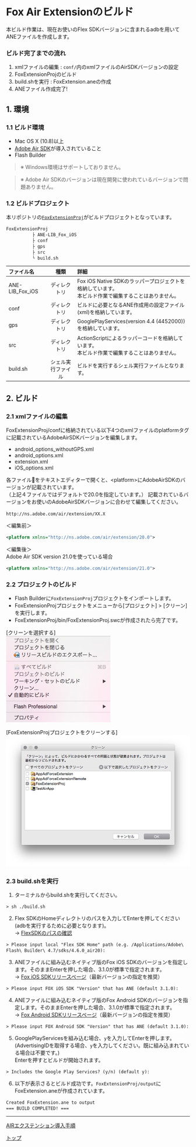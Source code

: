 # Fox Air Extensionのビルド

本ビルド作業は、現在お使いのFlex SDKバージョンに含まれるadbを用いてANEファイルを作成します。

### ビルド完了までの流れ

1. xmlファイルの編集 : `conf/`内のxmlファイルのAirSDKバージョンの設定
2. FoxExtensionProjのビルド
3. build.shを実行 : FoxExtension.aneの作成
4. ANEファイル作成完了!

## 1. 環境

### 1.1 ビルド環境

* Mac OS X (10.8)以上
* [Adobe Air SDK](http://www.adobe.com/devnet/air/air-sdk-download.html)が導入されていること
* Flash Builder

> ※ Windows環境はサポートしておりません。

> ※ Adobe Air SDKのバージョンは現在開発に使われているバージョンで問題ありません。

### 1.2 ビルドプロジェクト

本リポジトリの[`FoxExtensionProj`](/FoxExtensionProj)がビルドプロジェクトとなっています。

```
FoxExtensionProj
          ├ ANE-LIB_Fox_iOS
          ├ conf
          ├ gps
          ├ src
          └ build.sh
```

|ファイル名|種類|詳細|
|:---|:---:|:---|
|ANE-LIB_Fox_iOS|ディレクトリ|Fox iOS Native SDKのラッパープロジェクトを格納しています。<br>本ビルド作業で編集することはありません。|
|conf|ディレクトリ|ビルドに必要となるANE作成用の設定ファイル(xml)を格納しています。|
|gps|ディレクトリ|GooglePlayServices(version 4.4 (4452000))を格納しています。|
|src|ディレクトリ|ActionScriptによるラッパーコードを格納しています。<br>本ビルド作業で編集することはありません。|
|build.sh|シェル実行ファイル|ビルドを実行するシェル実行ファイルとなります。|

## 2. ビルド

### 2.1 xmlファイルの編集

FoxExtensionProj/confに格納されている以下4つのxmlファイルのplatformタグに記載されているAdobeAirSDKバージョンを編集します。

* android_options_withoutGPS.xml
* android_options.xml
* extension.xml
* iOS_options.xml

各ファイルをテキストエディターで開くと、&lt;platform&gt;にAdobeAirSDKのバージョンが記載されています。<br>
（上記４ファイルではデフォルトで20.0を指定しています。）
記載されているバージョンをお使いのAdobeAirSDKバージョンに合わせて編集してください。

`http://ns.adobe.com/air/extension/XX.X`

＜編集前＞
```xml
<platform xmlns="http://ns.adobe.com/air/extension/20.0">
```

＜編集後＞<br>
Adobe Air SDK version 21.0を使っている場合
```xml
<platform xmlns="http://ns.adobe.com/air/extension/21.0">
```

### 2.2 プロジェクトのビルド

* Flash Builderに`FoxExtensionProj`プロジェクトをインポートします。
* FoxExtensionProjプロジェクトをメニューから[プロジェクト] > [クリーン]を実行します。
* FoxExtensionProj/bin/FoxExtensionProj.swcが作成されたら完了です。

[クリーンを選択する]<br>
![Clean01](./clean_01.png)

[FoxExtensionProjプロジェクトをクリーンする]<br>
![Clean02](./clean_02.png)

### 2.3 build.shを実行

1. ターミナルからbuild.shを実行してください。
```
> sh ./build.sh
```
2. Flex SDKのHomeディレクトリのパスを入力してEnterを押してください(adbを実行するために必要となります)。<br>
 → [FlexSDKのパスの確認](./FLEX_SDK.md)
```
> Please input local "Flex SDK Home" path (e.g. /Applications/Adobe\ Flash\ Builder\ 4.7/sdks/4.6.0_air20):
```
3. ANEファイルに組み込むネイティブ版のFox iOS SDKのバージョンを指定します。そのままEnterを押した場合、3.1.0が標準で指定されます。<br>
 → [Fox iOS SDKリリースページ](https://github.com/cyber-z/public-fox-ios-sdk/releases)（最新バージョンの指定を推奨）
```
> Please input FOX iOS SDK "Version" that has ANE (default 3.1.0):
```
4. ANEファイルに組み込むネイティブ版のFox Android SDKのバージョンを指定します。そのままEnterを押した場合、3.1.0が標準で指定されます。<br>
 → [Fox Android SDKリリースページ](https://github.com/cyber-z/public-fox-android-sdk/releases)（最新バージョンの指定を推奨）
```
> Please input FOX Android SDK "Version" that has ANE (default 3.1.0):
```
5. GooglePlayServicesを組み込む場合、`y`を入力してEnterを押します。(AdvertisingIDを取得する場合、`y`を入力してください。既に組み込まれている場合は不要です。)<br>Enterを押すとビルドが開始されます。
```
> Includes the Google Play Services? (y/n) (default y):
```
6. 以下が表示さるとビルド成功です。`FoxExtensionProj/output`にFoxExtension.aneが作成されています。
```
Created FoxExtension.ane to output
=== BUILD COMPLETED! ===
```

---
[AIRエクステンション導入手順](/lang/ja/README.md#integration_flashbuilder)

[トップ](/lang/ja/README.md)
